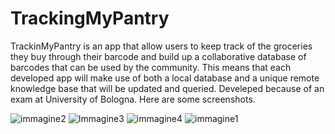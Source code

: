 # TrackingMyPantry
TrackinMyPantry is an app that allow users to keep track of the groceries they buy through their barcode and build up a collaborative database of barcodes that can be used by the community. This means that each developed app will make use of both a local database and a unique remote knowledge base that will be updated and queried. 
Develeped because of an exam at University of Bologna.
Here are some screenshots.

![immagine2](https://user-images.githubusercontent.com/79592276/141841325-e7e58ae2-e831-4c62-8ca0-0a396163964d.png)
![Immagine3](https://user-images.githubusercontent.com/79592276/141841327-57190b29-6fdc-4ddd-80cf-96c33c74ce72.png)
![immagine4](https://user-images.githubusercontent.com/79592276/141841328-0343992d-66a5-4155-934e-f94bc82d62a1.png)
![immagine1](https://user-images.githubusercontent.com/79592276/141841329-ceef7843-409c-4976-af6f-345451b08b01.png)
